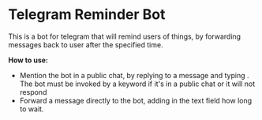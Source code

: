 # Telegram Reminder Bot

This is a bot for telegram that will remind users of things, by forwarding messages back to user after the specified time.

**How to use:**
- Mention the bot in a public chat, by replying to a message and typing <keyword> <wait-time>. The bot must be invoked by a keyword if it's in a public chat or it will not respond
- Forward a message directly to the bot, adding in the text field how long to wait.
